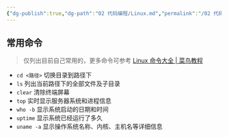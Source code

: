 ```yaml
---
{"dg-publish":true,"dg-path":"02 代码编程/Linux.md","permalink":"/02 代码编程/Linux/","created":"2024-12-01","updated":"2025-04-22"}
---
```



## 常用命令

> 仅列出目前自己常用的，更多命令可参考 [Linux 命令大全 \| 菜鸟教程](https://www.runoob.com/linux/linux-command-manual.html)

- `cd <路径>` 切换目录到路径下
- `ls` 列出当前路径下的全部文件及子目录
- `clear` 清除终端屏幕
- `top` 实时显示服务器系统和进程信息
- `who -b` 显示系统启动的日期和时间
- `uptime` 显示系统已经运行了多久
- `uname -a` 显示操作系统名称、内核、主机名等详细信息